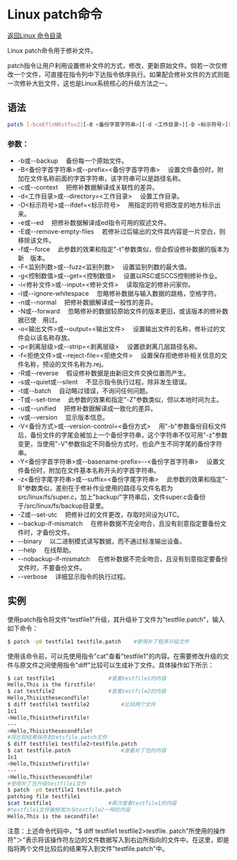# Linux patch命令
[返回Linux 命令目录](11.Linux命令大全.md)

Linux patch命令用于修补文件。

patch指令让用户利用设置修补文件的方式，修改，更新原始文件。倘若一次仅修改一个文件，可直接在指令列中下达指令依序执行。如果配合修补文件的方式则能一次修补大批文件，这也是Linux系统核心的升级方法之一。

## 语法
```bash
patch [-bceEflnNRstTuvZ][-B <备份字首字符串>][-d <工作目录>][-D <标示符号>][-F <监别列数>][-g <控制数值>][-i <修补文件>][-o <输出文件>][-p <剥离层级>][-r <拒绝文件>][-V <备份方式>][-Y <备份字首字符串>][-z <备份字尾字符串>][--backup-if -mismatch][--binary][--help][--nobackup-if-mismatch][--verbose][原始文件 <修补文件>] 或 path [-p <剥离层级>] < [修补文件]
```

### 参数：

* -b或--backup 　备份每一个原始文件。
* -B<备份字首字符串>或--prefix=<备份字首字符串> 　设置文件备份时，附加在文件名称前面的字首字符串，该字符串可以是路径名称。
* -c或--context 　把修补数据解译成关联性的差异。
* -d<工作目录>或--directory=<工作目录> 　设置工作目录。
* -D<标示符号>或--ifdef=<标示符号> 　用指定的符号把改变的地方标示出来。
* -e或--ed 　把修补数据解译成ed指令可用的叙述文件。
* -E或--remove-empty-files 　若修补过后输出的文件其内容是一片空白，则移除该文件。
* -f或--force 　此参数的效果和指定"-t"参数类似，但会假设修补数据的版本为新　版本。
* -F<监别列数>或--fuzz<监别列数> 　设置监别列数的最大值。
* -g<控制数值>或--get=<控制数值> 　设置以RSC或SCCS控制修补作业。
* -i<修补文件>或--input=<修补文件> 　读取指定的修补问家你。
* -l或--ignore-whitespace 　忽略修补数据与输入数据的跳格，空格字符。
* -n或--normal 　把修补数据解译成一般性的差异。
* -N或--forward 　忽略修补的数据较原始文件的版本更旧，或该版本的修补数据已使　用过。
* -o<输出文件>或--output=<输出文件> 　设置输出文件的名称，修补过的文件会以该名称存放。
* -p<剥离层级>或--strip=<剥离层级> 　设置欲剥离几层路径名称。
* -f<拒绝文件>或--reject-file=<拒绝文件> 　设置保存拒绝修补相关信息的文件名称，预设的文件名称为.rej。
* -R或--reverse 　假设修补数据是由新旧文件交换位置而产生。
* -s或--quiet或--silent 　不显示指令执行过程，除非发生错误。
* -t或--batch 　自动略过错误，不询问任何问题。
* -T或--set-time 　此参数的效果和指定"-Z"参数类似，但以本地时间为主。
* -u或--unified 　把修补数据解译成一致化的差异。
* -v或--version 　显示版本信息。
* -V<备份方式>或--version-control=<备份方式> 　用"-b"参数备份目标文件后，备份文件的字尾会被加上一个备份字符串，这个字符串不仅可用"-z"参数变更，当使用"-V"参数指定不同备份方式时，也会产生不同字尾的备份字符串。
* -Y<备份字首字符串>或--basename-prefix=--<备份字首字符串> 　设置文件备份时，附加在文件基本名称开头的字首字符串。
* -z<备份字尾字符串>或--suffix=<备份字尾字符串> 　此参数的效果和指定"-B"参数类似，差别在于修补作业使用的路径与文件名若为src/linux/fs/super.c，加上"backup/"字符串后，文件super.c会备份于/src/linux/fs/backup目录里。
* -Z或--set-utc 　把修补过的文件更改，存取时间设为UTC。
* --backup-if-mismatch 　在修补数据不完全吻合，且没有刻意指定要备份文件时，才备份文件。
* --binary 　以二进制模式读写数据，而不通过标准输出设备。
* --help 　在线帮助。
* --nobackup-if-mismatch 　在修补数据不完全吻合，且没有刻意指定要备份文件时，不要备份文件。
* --verbose 　详细显示指令的执行过程。

## 实例
使用patch指令将文件"testfile1"升级，其升级补丁文件为"testfile.patch"，输入如下命令：
```bash
$ patch -p0 testfile1 testfile.patch    #使用补丁程序升级文件 
```

使用该命令前，可以先使用指令"cat"查看"testfile1"的内容。在需要修改升级的文件与原文件之间使用指令"diff"比较可以生成补丁文件。具体操作如下所示：
```bash
$ cat testfile1                 #查看testfile1的内容  
Hello,This is the firstfile!  
$ cat testfile2                 #查看testfile2的内容  
Hello,Thisisthesecondfile!  
$ diff testfile1 testfile2          #比较两个文件  
1c1  
<Hello,Thisisthefirstfile!  
---  
>Hello,Thisisthesecondfile!  
#将比较结果保存到tetsfile.patch文件  
$ diff testfile1 testfile2>testfile.patch     
$ cat testfile.patch                #查看补丁包的内容  
1c1  
<Hello,Thisisthefirstfile!  
---  
>Hello,Thisisthesecondfile!  
#使用补丁包升级testfile1文件  
$ patch -p0 testfile1 testfile.patch      
patching file testfile1  
$cat testfile1                  #再次查看testfile1的内容  
#testfile1文件被修改为与testfile2一样的内容  
Hello,This is the secondfile!   
```
注意：上述命令代码中，"$ diff testfile1 testfile2>testfile. patch"所使用的操作符"＞"表示将该操作符左边的文件数据写入到右边所指向的文件中。在这里，即是指将两个文件比较后的结果写入到文件"testfile.patch"中。
